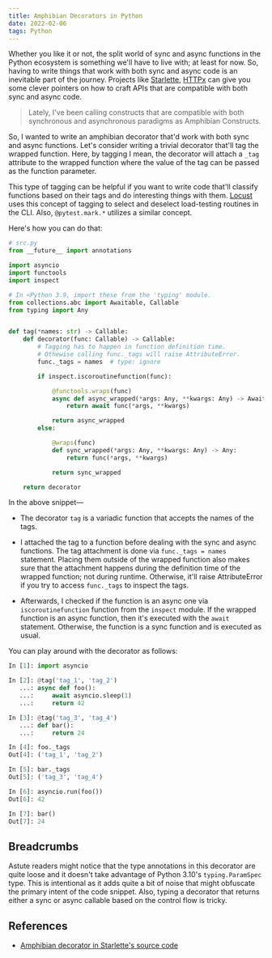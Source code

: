 ```yaml
---
title: Amphibian Decorators in Python
date: 2022-02-06
tags: Python
---
```


Whether you like it or not, the split world of sync and async functions in the Python ecosystem is something we'll have to live with; at least for now. So, having to write things that work with both sync and async code is an inevitable part of the journey. Projects like [Starlette](https://www.starlette.io/), [HTTPx](https://www.python-httpx.org/) can give you some clever pointers on how to craft APIs that are compatible with both sync and async code.

> Lately, I've been calling constructs that are compatible with both synchronous and asynchronous paradigms as Amphibian Constructs.

So, I wanted to write an amphibian decorator that'd work with both sync and async functions. Let's consider writing a trivial decorator that'll tag the wrapped function. Here, by tagging I mean, the decorator will attach a `_tag` attribute to the wrapped function where the value of the tag can be passed as the function parameter.

This type of tagging can be helpful if you want to write code that'll classify functions based on their tags and do interesting things with them. [Locust](http://docs.locust.io/en/stable/api.html#locust.tag) uses this concept of tagging to select and deselect load-testing routines in the CLI. Also, `@pytest.mark.*` utilizes a similar concept.

Here's how you can do that:


```python
# src.py
from __future__ import annotations

import asyncio
import functools
import inspect

# In <Python 3.9, import these from the 'typing' module.
from collections.abc import Awaitable, Callable
from typing import Any


def tag(*names: str) -> Callable:
    def decorator(func: Callable) -> Callable:
        # Tagging has to happen in function definition time.
        # Othewise calling func._tags will raise AttributeError.
        func._tags = names  # type: ignore

        if inspect.iscoroutinefunction(func):

            @functools.wraps(func)
            async def async_wrapped(*args: Any, **kwargs: Any) -> Awaitable:
                return await func(*args, **kwargs)

            return async_wrapped
        else:

            @wraps(func)
            def sync_wrapped(*args: Any, **kwargs: Any) -> Any:
                return func(*args, **kwargs)

            return sync_wrapped

    return decorator
```

In the above snippet—

* The decorator `tag` is a variadic function that accepts the names of the tags.

* I attached the tag to a function before dealing with the sync and async functions. The tag attachment is done via `func._tags = names` statement. Placing them outside of the wrapped function also makes sure that the attachment happens during the definition time of the wrapped function; not during runtime. Otherwise, it'll raise AttributeError if you try to access `func._tags` to inspect the tags.

* Afterwards, I checked if the function is an async one via `iscoroutinefunction` function from the `inspect` module. If the wrapped function is an async function, then it's executed with the `await` statement. Otherwise, the function is a sync function and is executed as usual.

You can play around with the decorator as follows:

```python
In [1]: import asyncio

In [2]: @tag('tag_1', 'tag_2')
   ...: async def foo():
   ...:     await asyncio.sleep(1)
   ...:     return 42

In [3]: @tag('tag_3', 'tag_4')
   ...: def bar():
   ...:     return 24

In [4]: foo._tags
Out[4]: ('tag_1', 'tag_2')

In [5]: bar._tags
Out[5]: ('tag_3', 'tag_4')

In [6]: asyncio.run(foo())
Out[6]: 42

In [7]: bar()
Out[7]: 24
```

## Breadcrumbs

Astute readers might notice that the type annotations in this decorator are quite loose and it doesn't take advantage of Python 3.10's `typing.ParamSpec` type. This is intentional as it adds quite a bit of noise that might obfuscate the primary intent of the code snippet. Also, typing a decorator that returns either a sync or async callable based on the control flow is tricky.

## References

* [Amphibian decorator in Starlette's source code](https://github.com/encode/starlette/blob/424351cb231c67798a65c091b0b7d42790f5e444/starlette/authentication.py#L19)
